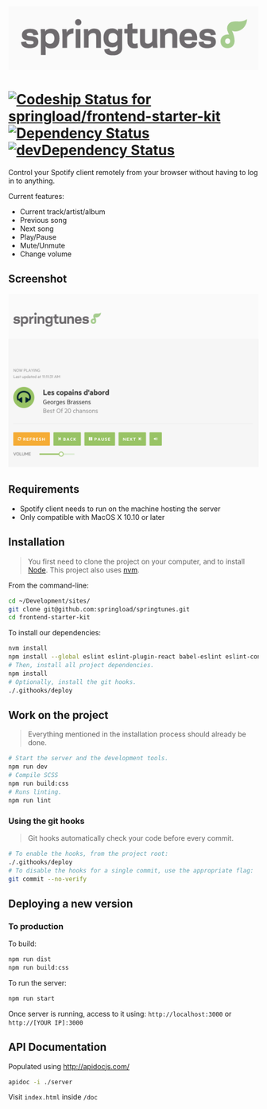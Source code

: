 ![Logo Springtunes](/screenshots/logo_springtunes.png?raw=true "Logo Springtunes")

# [ ![Codeship Status for springload/frontend-starter-kit](https://codeship.com/projects/4be56cd0-a6df-0133-dffd-1a5a40261798/status?branch=master)](https://codeship.com/projects/130070) [![Dependency Status](https://david-dm.org/springload/springtunes.svg?style=flat-square)](https://david-dm.org/springload/springtunes.svg) [![devDependency Status](https://david-dm.org/springload/springtunes/dev-status.svg?style=flat-square)](https://david-dm.org/springload/springtunes#info=devDependencies)
Control your Spotify client remotely from your browser without having to log in to anything.

Current features:
- Current track/artist/album
- Previous song
- Next song
- Play/Pause
- Mute/Unmute
- Change volume

## Screenshot
![Screenshot Springtunes](/screenshots/sc_springtunes.png?raw=true "Screenshot Springtunes")

## Requirements
- Spotify client needs to run on the machine hosting the server
- Only compatible with MacOS X 10.10 or later

## Installation

> You first need to clone the project on your computer, and to install [Node](https://nodejs.org). This project also uses [nvm](https://github.com/creationix/nvm).

From the command-line:

```sh
cd ~/Development/sites/
git clone git@github.com:springload/springtunes.git
cd frontend-starter-kit
```

To install our dependencies:

```sh
nvm install
npm install --global eslint eslint-plugin-react babel-eslint eslint-config-airbnb
# Then, install all project dependencies.
npm install
# Optionally, install the git hooks.
./.githooks/deploy
```

## Work on the project

> Everything mentioned in the installation process should already be done.

```sh
# Start the server and the development tools.
npm run dev
# Compile SCSS
npm run build:css
# Runs linting.
npm run lint
```

### Using the git hooks

> Git hooks automatically check your code before every commit.

```sh
# To enable the hooks, from the project root:
./.githooks/deploy
# To disable the hooks for a single commit, use the appropriate flag:
git commit --no-verify
```

## Deploying a new version

### To production

To build:
```sh
npm run dist
npm run build:css
```

To run the server:
```sh
npm run start
```

Once server is running, access to it using: `http://localhost:3000` or `http://[YOUR IP]:3000`

## API Documentation

Populated using http://apidocjs.com/

```sh
apidoc -i ./server
```

Visit `index.html` inside `/doc`
